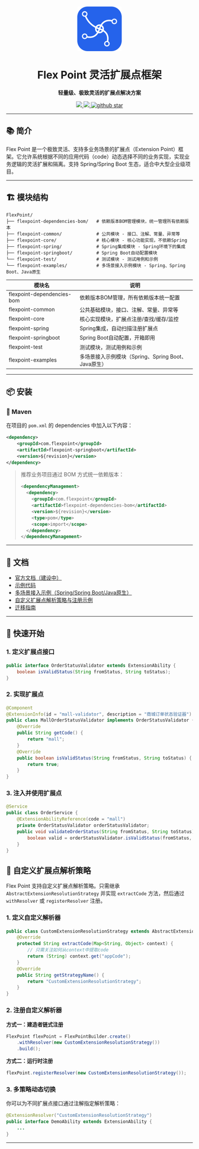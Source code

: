 <p align="center">
  <img src="statics/img/logo.svg" alt="Flex Point Logo" width="120"/>
</p>
<h1 align="center">Flex Point 灵活扩展点框架</h1>
<p align="center">
  <strong>轻量级、极致灵活的扩展点解决方案</strong>
</p>
<p align="center">
    <a target="_blank" href="https://search.maven.org/artifact/com.flexpoint/flexpoint-springboot">
        <img src="https://img.shields.io/maven-central/v/com.flexpoint/flexpoint-springboot.svg?label=Maven%20Central" />
    </a>
    <a target="_blank" href='https://www.apache.org/licenses/LICENSE-2.0.html'>
        <img src='https://img.shields.io/badge/license-Apache%202.0-blue.svg'/>
    </a>
    <a target="_blank" href="https://github.com/xiangganLuo/flex-point">
        <img src="https://img.shields.io/github/stars/xiangganLuo/flex-point.svg?style=social" alt="github star"/>
    </a>
</p>

---

## 📚 简介

Flex Point 是一个极致灵活、支持多业务场景的扩展点（Extension Point）框架。它允许系统根据不同的应用代码（code）动态选择不同的业务实现，实现业务逻辑的灵活扩展和隔离。支持 Spring/Spring Boot 生态，适合中大型企业级项目。

---

## 🏗️ 模块结构

```
FlexPoint/
├── flexpoint-dependencies-bom/   # 依赖版本BOM管理模块，统一管理所有依赖版本
├── flexpoint-common/             # 公共模块 - 接口、注解、常量、异常等
├── flexpoint-core/               # 核心模块 - 核心功能实现，不依赖Spring
├── flexpoint-spring/             # Spring集成模块 - Spring环境下的集成
├── flexpoint-springboot/         # Spring Boot自动配置模块
└── flexpoint-test/               # 测试模块 - 测试用例和示例
└── flexpoint-examples/           # 多场景接入示例模块 - Spring、Spring Boot、Java原生
```

| 模块名                        | 说明                                   |
|------------------------------|----------------------------------------|
| flexpoint-dependencies-bom    | 依赖版本BOM管理，所有依赖版本统一配置   |
| flexpoint-common              | 公共基础模块，接口、注解、常量、异常等   |
| flexpoint-core                | 核心实现模块，扩展点注册/查找/缓存/监控 |
| flexpoint-spring              | Spring集成，自动扫描注册扩展点           |
| flexpoint-springboot          | Spring Boot自动配置，开箱即用           |
| flexpoint-test                | 测试模块，测试用例和示例                |
| flexpoint-examples            | 多场景接入示例模块（Spring、Spring Boot、Java原生） |

---

## 📦 安装

### 🍊 Maven

在项目的 `pom.xml` 的 dependencies 中加入以下内容：

```xml
<dependency>
    <groupId>com.flexpoint</groupId>
    <artifactId>flexpoint-springboot</artifactId>
    <version>${revision}</version>
</dependency>
```

> 推荐业务项目通过 BOM 方式统一依赖版本：
>
> ```xml
> <dependencyManagement>
>   <dependency>
>     <groupId>com.flexpoint</groupId>
>     <artifactId>flexpoint-dependencies-bom</artifactId>
>     <version>${revision}</version>
>     <type>pom</type>
>     <scope>import</scope>
>   </dependency>
> </dependencyManagement>
> ```

---

## 📝 文档

- [官方文档（建设中）](#)
- [示例代码](flexpoint-test)
- [多场景接入示例（Spring/Spring Boot/Java原生）](flexpoint-examples/README.md)
- [自定义扩展点解析策略与注册示例](#自定义扩展点解析策略)
- [迁移指南](#迁移指南)

---

## 🚀 快速开始

### 1. 定义扩展点接口

```java
public interface OrderStatusValidator extends ExtensionAbility {
    boolean isValidStatus(String fromStatus, String toStatus);
}
```

### 2. 实现扩展点

```java
@Component
@ExtensionInfo(id = "mall-validator", description = "商城订单状态验证器")
public class MallOrderStatusValidator implements OrderStatusValidator {
    @Override
    public String getCode() {
        return "mall";
    }
    @Override
    public boolean isValidStatus(String fromStatus, String toStatus) {
        return true;
    }
}
```

### 3. 注入并使用扩展点

```java
@Service
public class OrderService {
    @ExtensionAbilityReference(code = "mall")
    private OrderStatusValidator orderStatusValidator;
    public void validateOrderStatus(String fromStatus, String toStatus) {
        boolean valid = orderStatusValidator.isValidStatus(fromStatus, toStatus);
    }
}
```

## 🧩 自定义扩展点解析策略

Flex Point 支持自定义扩展点解析策略。只需继承 `AbstractExtensionResolutionStrategy` 并实现 `extractCode` 方法，然后通过 `withResolver` 或 `registerResolver` 注册。

### 1. 定义自定义解析器

```java
public class CustomExtensionResolutionStrategy extends AbstractExtensionResolutionStrategy {
    @Override
    protected String extractCode(Map<String, Object> context) {
        // 只需关注如何从context中提取code
        return (String) context.get("appCode");
    }
    @Override
    public String getStrategyName() {
        return "CustomExtensionResolutionStrategy";
    }
}
```

### 2. 注册自定义解析器

**方式一：建造者链式注册**
```java
FlexPoint flexPoint = FlexPointBuilder.create()
    .withResolver(new CustomExtensionResolutionStrategy())
    .build();
```

**方式二：运行时注册**
```java
flexPoint.registerResolver(new CustomExtensionResolutionStrategy());
```

### 3. 多策略动态切换

你可以为不同扩展点接口通过注解指定解析策略：

```java
@ExtensionResolver("CustomExtensionResolutionStrategy")
public interface DemoAbility extends ExtensionAbility {
    ...
}
```

---